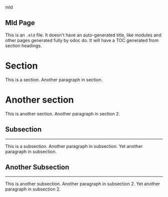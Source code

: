 mld

 Mld Page
---

This is an  `` .mld ``  file. It doesn't have an auto-generated title, like modules and other pages generated fully by odoc do.
It will have a TOC generated from section headings.

# Section

This is a section.
Another paragraph in section.

# Another section

This is another section.
Another paragraph in section 2.

## Subsection
---

This is a subsection.
Another paragraph in subsection.
Yet another paragraph in subsection.

## Another Subsection
---

This is another subsection.
Another paragraph in subsection 2.
Yet another paragraph in subsection 2.
